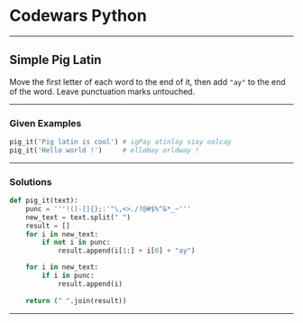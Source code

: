 # Codewars Python


---
## Simple Pig Latin
Move the first letter of each word to the end of it, then add `"ay"` to the end of the word. Leave punctuation marks untouched.

---
### Given Examples

```python
pig_it('Pig latin is cool') # igPay atinlay siay oolcay
pig_it('Hello world !')     # elloHay orldway !
```
---

### Solutions

```python
def pig_it(text):
    punc = '''!()-[]{};:'"\,<>./?@#$%^&*_~'''
    new_text = text.split(" ")
    result = []
    for i in new_text:
        if not i in punc:
            result.append(i[1:] + i[0] + "ay")

    for i in new_text:
        if i in punc:
            result.append(i)
            
    return (" ".join(result))
```
---
